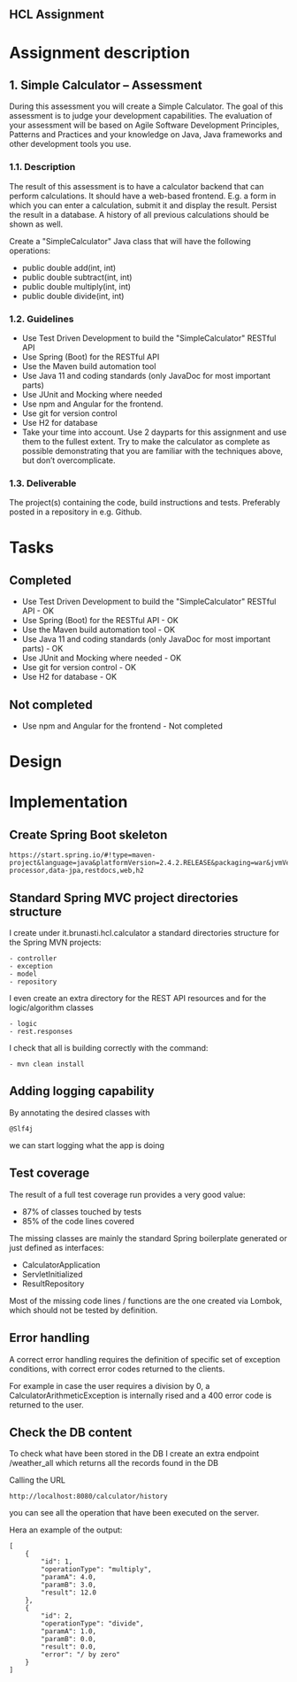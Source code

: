 HCL Assignment
---


# Assignment description

## 1. Simple Calculator – Assessment

During this assessment you will create a Simple Calculator. The goal of this assessment is to judge your development capabilities. The evaluation of your assessment will be based on Agile Software Development Principles, Patterns and Practices and your knowledge on Java, Java frameworks and other development tools you use.


### 1.1. Description

The result of this assessment is to have a calculator backend that can perform calculations. It should have a web-based frontend. E.g. a form in which you can enter a calculation, submit it and display the result. Persist the result in a database. A history of all previous calculations should be shown as well.

Create a "SimpleCalculator"  Java class that will have the following operations:

- public double add(int, int)
- public double subtract(int, int)
- public double multiply(int, int)
- public double divide(int, int)



### 1.2. Guidelines

- Use Test Driven Development to build the "SimpleCalculator" RESTful API
- Use Spring (Boot) for the RESTful API
- Use the Maven build automation tool
- Use Java 11 and coding standards (only JavaDoc for most important parts)
- Use JUnit and Mocking where needed
- Use npm and Angular for the frontend.
- Use git for version control
- Use H2 for database
- Take your time into account. Use 2 dayparts for this assignment and use them to the fullest extent. Try to make the calculator as complete as possible demonstrating that you are familiar with the techniques above, but don’t overcomplicate.


### 1.3. Deliverable

The project(s) containing the code, build instructions and tests. Preferably posted in a repository in e.g. Github.




# Tasks

## Completed
- Use Test Driven Development to build the "SimpleCalculator" RESTful API - OK
- Use Spring (Boot) for the RESTful API - OK
- Use the Maven build automation tool - OK
- Use Java 11 and coding standards (only JavaDoc for most important parts) - OK
- Use JUnit and Mocking where needed - OK
- Use git for version control - OK
- Use H2 for database - OK

## Not completed
- Use npm and Angular for the frontend - Not completed

# Design


# Implementation

## Create Spring Boot skeleton

    https://start.spring.io/#!type=maven-project&language=java&platformVersion=2.4.2.RELEASE&packaging=war&jvmVersion=11&groupId=it.brunasti.hcl&artifactId=calculator&name=Calculator&description=HCL%20Calculator%20Coding%20Assignment&packageName=it.brunasti.hcl.calculator&dependencies=devtools,lombok,configuration-processor,data-jpa,restdocs,web,h2

## Standard Spring MVC project directories structure

I create under it.brunasti.hcl.calculator a standard directories structure for the Spring MVN projects:

    - controller
    - exception
    - model
    - repository

I even create an extra directory for the REST API resources and for the logic/algorithm classes

    - logic
    - rest.responses

I check that all is building correctly with the command:

    - mvn clean install

## Adding logging capability

By annotating the desired classes with

    @Slf4j

we can start logging what the app is doing


## Test coverage

The result of a full test coverage run provides a very good value:

- 87% of classes touched by tests
- 85% of the code lines covered

The missing classes are mainly the standard Spring boilerplate generated or just defined as interfaces: 

- CalculatorApplication 
- ServletInitialized
- ResultRepository

Most of the missing code lines / functions are the one created via Lombok, which should not be tested by definition.



## Error handling

A correct error handling requires the definition of specific set of exception conditions, with correct error codes returned to the clients.

For example in case the user requires a division by 0, a CalculatorArithmeticException is internally rised and a 400 error code is returned to the user.



## Check the DB content

To check what have been stored in the DB I create an extra endpoint /weather_all which returns all the records found in the DB

Calling the URL

    http://localhost:8080/calculator/history

you can see all the operation that have been executed on the server.

Hera an example of the output:

    [ 
        {
            "id": 1,
            "operationType": "multiply",
            "paramA": 4.0,
            "paramB": 3.0,
            "result": 12.0
        },
        {
            "id": 2,
            "operationType": "divide",
            "paramA": 1.0,
            "paramB": 0.0,
            "result": 0.0,
            "error": "/ by zero"
        }
    ]